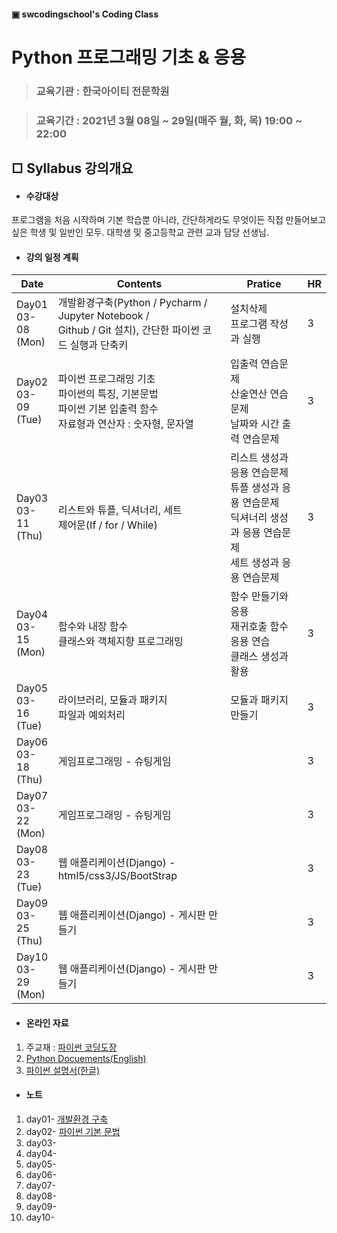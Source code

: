 #### ▣ swcodingschool's Coding Class

# Python 프로그래밍 기초 & 응용

> ### 교육기관 : 한국아이티 전문학원

> ### 교육기간 : 2021년 3월 08일 ~ 29일(매주 월, 화, 목) 19:00 ~ 22:00



## □ Syllabus 강의개요

- #### 수강대상

프로그램을 처음 시작하며 기본 학습뿐 아니라, 간단하게라도 무엇이든 직접 만들어보고 싶은 학생 및 일반인 모두. 대학생 및 중고등학교 관련 교과 담당 선생님.

- #### 강의 일정 계획

| Date                        | Contents                                                     | Pratice                                                      | HR   |
| --------------------------- | ------------------------------------------------------------ | ------------------------------------------------------------ | ---- |
| Day01<br />03-08<br />(Mon) | 개발환경구축(Python / Pycharm / Jupyter Notebook / <br />Github / Git 설치), 간단한 파이썬 코드 실행과 단축키 | 설치삭제<br />프로그램 작성과 실행                           | 3    |
| Day02<br />03-09<br />(Tue) | 파이썬 프로그래밍 기초<br />파이썬의 특징, 기본문법<br />파이썬 기본 입출력 함수<br />자료형과 연산자 : 숫자형, 문자열 | 입출력 연습문제<br />산술연산 연습문제<br />날짜와 시간 출력 연습문제 | 3    |
| Day03<br />03-11<br />(Thu) | 리스트와 튜플, 딕셔너리, 세트<br />제어문(If / for / While)  | 리스트 생성과 응용 연습문제<br />튜플 생성과 응용 연습문제<br />딕셔너리 생성과 응용 연습문제<br />세트 생성과 응용 연습문제 | 3    |
| Day04<br />03-15<br />(Mon) | 함수와 내장 함수<br />클래스와 객체지향 프로그래밍           | 함수 만들기와 응용<br />재귀호출 함수 응용 연습<br />클래스 생성과 활용 | 3    |
| Day05<br />03-16<br />(Tue) | 라이브러리, 모듈과 패키지<br />파일과 예외처리               | 모듈과 패키지 만들기                                         | 3    |
| Day06<br />03-18<br />(Thu) | 게임프로그래밍 - 슈팅게임                                    |                                                              | 3    |
| Day07<br />03-22<br />(Mon) | 게임프로그래밍 - 슈팅게임                                    |                                                              | 3    |
| Day08<br />03-23<br />(Tue) | 웹 애플리케이션(Django) - html5/css3/JS/BootStrap            |                                                              | 3    |
| Day09<br />03-25<br />(Thu) | 웹 애플리케이션(Django) - 게시판 만들기                      |                                                              | 3    |
| Day10<br />03-29<br />(Mon) | 웹 애플리케이션(Django) - 게시판 만들기                      |                                                              | 3    |

- #### 온라인 자료

1. 주교재 : [파이썬 코딩도장](https://dojang.io/course/view.php?id=7)
2. [Python Docuements(English)](https://docs.python.org/3/)
3. [파이썬 설명서(한글)](https://docs.python.org/ko/3.9/contents.html)

- #### 노트

1. day01- [개발환경 구축](./note/day01.ipynb)
2. day02- [파이썬 기본 문법](./note/day02.ipynb)
3. day03- 
4. day04-
5. day05-
6. day06-
7. day07-
8. day08-
9. day09-
10. day10-
